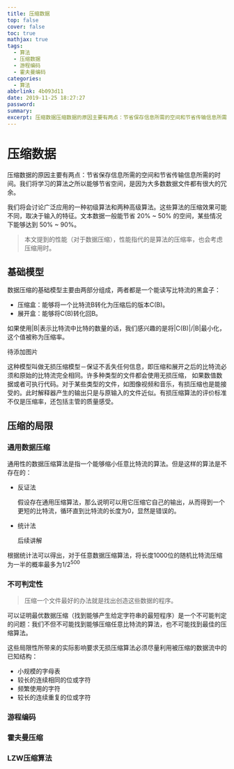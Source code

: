 ```yaml
---
title: 压缩数据
top: false
cover: false
toc: true
mathjax: true
tags:
  - 算法
  - 压缩数据
  - 游程编码
  - 霍夫曼编码
categories:
  - 算法
abbrlink: 4b093d11
date: 2019-11-25 18:27:27
password:
summary:
excerpt: 压缩数据压缩数据的原因主要有两点：节省保存信息所需的空间和节省传输信息所需的时间。
---
```


# 压缩数据

压缩数据的原因主要有两点：节省保存信息所需的空间和节省传输信息所需的时间。我们将学习的算法之所以能够节省空间，是因为大多数数据文件都有很大的冗余。

我们将会讨论广泛应用的一种初级算法和两种高级算法。这些算法的压缩效果可能不同，取决于输入的特征。文本数据一般能节省 20% ~ 50% 的空间，某些情况下能够达到 50% ~ 90%。

> 本文提到的性能（对于数据压缩），性能指代的是算法的压缩率，也会考虑压缩用时。

## 基础模型

数据压缩的基础模型主要由两部分组成，两者都是一个能读写比特流的黑盒子：

* 压缩盒：能够将一个比特流B转化为压缩后的版本C(B)。
* 展开盒：能够将C(B)转化回B。

如果使用|B|表示比特流中比特的数量的话，我们感兴趣的是将|C(B)|/|B|最小化，这个值被称为压缩率。

待添加图片

这种模型叫做无损压缩模型－保证不丢失任何信息，即压缩和展开之后的比特流必须和原始的比特流完全相同。许多种类型的文件都会使用无损压缩，	如果数值数据或者可执行代码。对于某些类型的文件，如图像视频和音乐，有损压缩也是能接受的。此时解释器产生的输出只是与原输入的文件近似。有损压缩算法的评价标准不仅是压缩率，还包括主管的质量感受。

## 压缩的局限

### 通用数据压缩

通用性的数据压缩算法是指一个能够缩小任意比特流的算法。但是这样的算法是不存在的：

* 反证法

  假设存在通用压缩算法，那么说明可以用它压缩它自己的输出，从而得到一个更短的比特流，循环直到比特流的长度为0，显然是错误的。

* 统计法

  后续讲解

根据统计法可以得出，对于任意数据压缩算法，将长度1000位的随机比特流压缩为一半的概率最多为$1/2^{500}$

### 不可判定性

> 压缩一个文件最好的办法就是找出创造这些数据的程序。

可以证明最优数据压缩（找到能够产生给定字符串的最短程序）是一个不可能判定的问题：我们不但不可能找到能够压缩任意比特流的算法，也不可能找到最佳的压缩算法。

这些局限性所带来的实际影响要求无损压缩算法必须尽量利用被压缩的数据流中的已知结构：

* 小规模的字母表
* 较长的连续相同的位或字符
* 频繁使用的字符
* 较长的连续重复的位或字符

### 游程编码

### 霍夫曼压缩

### LZW压缩算法

